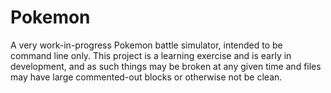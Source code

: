 # Pokemon
A very work-in-progress Pokemon battle simulator, intended
to be command line only. This project is a learning exercise
and is early in development, and as such things may be broken 
at any given time and files may have large commented-out blocks
or otherwise not be clean.